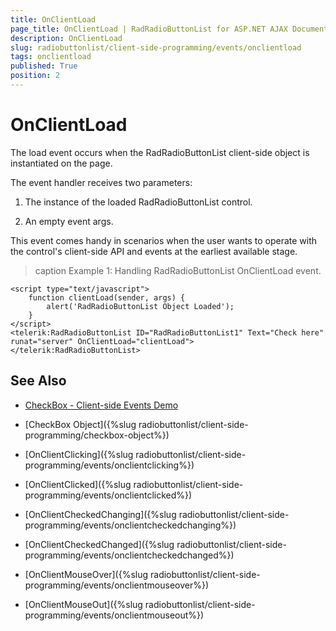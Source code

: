 ```yaml
---
title: OnClientLoad
page_title: OnClientLoad | RadRadioButtonList for ASP.NET AJAX Documentation
description: OnClientLoad
slug: radiobuttonlist/client-side-programming/events/onclientload
tags: onclientload
published: True
position: 2
---
```


# OnClientLoad

The load event occurs when the RadRadioButtonList client-side object is instantiated on the page.

The event handler receives two parameters:

1. The instance of the loaded RadRadioButtonList control.

1. An empty event args.

This event comes handy in scenarios when the user wants to operate with the control's client-side API and events at the earliest available stage.

>caption Example 1: Handling RadRadioButtonList OnClientLoad event.

````ASP.NET
<script type="text/javascript">
	function clientLoad(sender, args) {
		alert('RadRadioButtonList Object Loaded');
	}
</script>
<telerik:RadRadioButtonList ID="RadRadioButtonList1" Text="Check here" runat="server" OnClientLoad="clientLoad">
</telerik:RadRadioButtonList>
````


## See Also

 * [CheckBox - Client-side Events Demo](http://demos.telerik.com/aspnet-ajax/checkbox/client-side-api/client-side-events/defaultcs.aspx)

 * [CheckBox Object]({%slug radiobuttonlist/client-side-programming/checkbox-object%})
 
 * [OnClientClicking]({%slug radiobuttonlist/client-side-programming/events/onclientclicking%})
 
 * [OnClientClicked]({%slug radiobuttonlist/client-side-programming/events/onclientclicked%})
 
 * [OnClientCheckedChanging]({%slug radiobuttonlist/client-side-programming/events/onclientcheckedchanging%})

 * [OnClientCheckedChanged]({%slug radiobuttonlist/client-side-programming/events/onclientcheckedchanged%})
 
 * [OnClientMouseOver]({%slug radiobuttonlist/client-side-programming/events/onclientmouseover%})
 
 * [OnClientMouseOut]({%slug radiobuttonlist/client-side-programming/events/onclientmouseout%})

